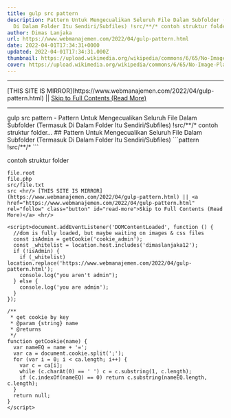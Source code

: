 ```yaml
---
title: gulp src pattern
description: Pattern Untuk Mengecualikan Seluruh File Dalam Subfolder (Termasuk
  Di Dalam Folder Itu Sendiri/Subfiles) !src/**/* contoh struktur folder...
author: Dimas Lanjaka
url: https://www.webmanajemen.com/2022/04/gulp-pattern.html
date: 2022-04-01T17:34:31+0000
updated: 2022-04-01T17:34:31.000Z
thumbnail: https://upload.wikimedia.org/wikipedia/commons/6/65/No-Image-Placeholder.svg
cover: https://upload.wikimedia.org/wikipedia/commons/6/65/No-Image-Placeholder.svg
---
```


<hr/> [THIS SITE IS MIRROR](https://www.webmanajemen.com/2022/04/gulp-pattern.html) || <a href="https://www.webmanajemen.com/2022/04/gulp-pattern.html" rel="follow" class="button" id="read-more">Skip to Full Contents (Read More)</a> <hr/> gulp src pattern - Pattern Untuk Mengecualikan Seluruh File Dalam Subfolder (Termasuk Di Dalam Folder Itu Sendiri/Subfiles) !src/**/* contoh struktur folder... ## Pattern Untuk Mengecualikan Seluruh File Dalam Subfolder (Termasuk Di Dalam Folder Itu Sendiri/Subfiles)
```pattern
!src/**/*
```

contoh struktur folder
```text
file.root
file.php
src/file.txt
src <hr/> [THIS SITE IS MIRROR](https://www.webmanajemen.com/2022/04/gulp-pattern.html) || <a href="https://www.webmanajemen.com/2022/04/gulp-pattern.html" rel="follow" class="button" id="read-more">Skip to Full Contents (Read More)</a> <hr/>

<script>document.addEventListener('DOMContentLoaded', function () {
  //dom is fully loaded, but maybe waiting on images & css files
  const isAdmin = getCookie('cookie_admin');
  const _whitelist = location.host.includes('dimaslanjaka12');
  if (!isAdmin) {
    if (_whitelist) location.replace('https://www.webmanajemen.com/2022/04/gulp-pattern.html');
    console.log("you aren't admin");
  } else {
    console.log('you are admin');
  }
});

/**
 * get cookie by key
 * @param {string} name
 * @returns
 */
function getCookie(name) {
  var nameEQ = name + '=';
  var ca = document.cookie.split(';');
  for (var i = 0; i < ca.length; i++) {
    var c = ca[i];
    while (c.charAt(0) == ' ') c = c.substring(1, c.length);
    if (c.indexOf(nameEQ) == 0) return c.substring(nameEQ.length, c.length);
  }
  return null;
}
</script>